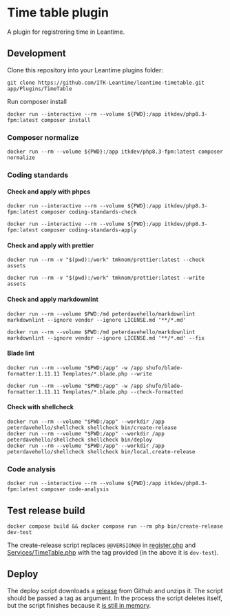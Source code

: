 # Time table plugin

A plugin for registrering time in Leantime.

## Development

Clone this repository into your Leantime plugins folder:

``` shell
git clone https://github.com/ITK-Leantime/leantime-timetable.git app/Plugins/TimeTable
```

Run composer install

```shell name=development-install
docker run --interactive --rm --volume ${PWD}:/app itkdev/php8.3-fpm:latest composer install
```

### Composer normalize

```shell name=composer-normalize
docker run --rm --volume ${PWD}:/app itkdev/php8.3-fpm:latest composer normalize
```

### Coding standards

#### Check and apply with phpcs

```shell name=check-coding-standards
docker run --interactive --rm --volume ${PWD}:/app itkdev/php8.3-fpm:latest composer coding-standards-check
```

```shell name=apply-coding-standards
docker run --interactive --rm --volume ${PWD}:/app itkdev/php8.3-fpm:latest composer coding-standards-apply
```

#### Check and apply with prettier

```shell name=prettier-check
docker run --rm -v "$(pwd):/work" tmknom/prettier:latest --check assets
```

```shell name=prettier-apply
docker run --rm -v "$(pwd):/work" tmknom/prettier:latest --write assets
```

#### Check and apply markdownlint

```shell name=markdown-check
docker run --rm --volume $PWD:/md peterdavehello/markdownlint markdownlint --ignore vendor --ignore LICENSE.md '**/*.md'
```

```shell name=markdown-apply
docker run --rm --volume $PWD:/md peterdavehello/markdownlint markdownlint --ignore vendor --ignore LICENSE.md '**/*.md' --fix
```

#### Blade lint

```shell name=blade-apply
docker run --rm --volume "$PWD:/app" -w /app shufo/blade-formatter:1.11.11 Templates/*.blade.php --write
```

```shell name=blade-check
docker run --rm --volume "$PWD:/app" -w /app shufo/blade-formatter:1.11.11 Templates/*.blade.php --check-formatted
```

#### Check with shellcheck

```shell name=shell-check
docker run --rm --volume "$PWD:/app" --workdir /app peterdavehello/shellcheck shellcheck bin/create-release
docker run --rm --volume "$PWD:/app" --workdir /app peterdavehello/shellcheck shellcheck bin/deploy
docker run --rm --volume "$PWD:/app" --workdir /app peterdavehello/shellcheck shellcheck bin/local.create-release
```

### Code analysis

```shell name=code-analysis
docker run --interactive --rm --volume ${PWD}:/app itkdev/php8.3-fpm:latest composer code-analysis
```

## Test release build

```shell name=test-create-release
docker compose build && docker compose run --rm php bin/create-release dev-test
```

The create-release script replaces `@@VERSION@@` in
[register.php](https://github.com/ITK-Leantime/leantime-timetable/blob/develop/register.php#L13) and
[Services/TimeTable.php](https://github.com/ITK-Leantime/leantime-timetable/blob/develop/Services/TimeTable.php#L12)
with the tag provided (in the above it is `dev-test`).

## Deploy

The deploy script downloads a [release](https://github.com/ITK-Leantime/leantime-timetable/releases) from Github and
unzips it. The script should be passed a tag as argument. In the process the script deletes itself, but the script
finishes because it [is still in memory](https://linux.die.net/man/3/unlink).
